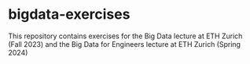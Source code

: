 # bigdata-exercises
This repository contains exercises for the Big Data lecture at ETH Zurich (Fall 2023) and the Big Data for Engineers lecture at ETH Zurich (Spring 2024)
